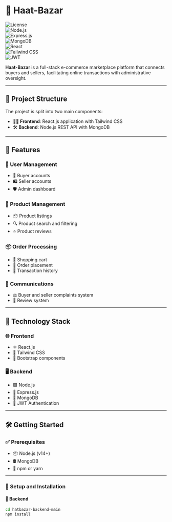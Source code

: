 # 🛒 Haat-Bazar

![License](https://img.shields.io/github/license/your-username/Haat-Bazar?style=flat-square)  
![Node.js](https://img.shields.io/badge/Backend-Node.js-green?style=flat-square&logo=node.js)  
![Express.js](https://img.shields.io/badge/API-Express.js-lightgrey?style=flat-square&logo=express)  
![MongoDB](https://img.shields.io/badge/Database-MongoDB-brightgreen?style=flat-square&logo=mongodb)  
![React](https://img.shields.io/badge/Frontend-React-blue?style=flat-square&logo=react)  
![Tailwind CSS](https://img.shields.io/badge/Styling-Tailwind_CSS-38bdf8?style=flat-square&logo=tailwindcss)  
![JWT](https://img.shields.io/badge/Auth-JWT-orange?style=flat-square&logo=jsonwebtokens)

**Haat-Bazar** is a full-stack e-commerce marketplace platform that connects buyers and sellers, facilitating online transactions with administrative oversight.

---

## 📁 Project Structure

The project is split into two main components:

- 🧑‍💻 **Frontend**: React.js application with Tailwind CSS  
- 🛠️ **Backend**: Node.js REST API with MongoDB

---

## 🚀 Features

### 👥 User Management
- 👤 Buyer accounts  
- 🛍️ Seller accounts  
- 🛡️ Admin dashboard  

### 🛒 Product Management
- 📦 Product listings  
- 🔍 Product search and filtering  
- ⭐ Product reviews  

### 📦 Order Processing
- 🛒 Shopping cart  
- 📝 Order placement  
- 📜 Transaction history  

### 📣 Communications
- ⚖️ Buyer and seller complaints system  
- 💬 Review system  

---

## 🧰 Technology Stack

### 🌐 Frontend
- ⚛️ React.js  
- 🎨 Tailwind CSS  
- 🧱 Bootstrap components  

### 🖥️ Backend
- 🟩 Node.js  
- 🚂 Express.js  
- 🍃 MongoDB  
- 🔐 JWT Authentication  

---

## 🛠️ Getting Started

### ✅ Prerequisites
- 📦 Node.js (v14+)  
- 🛢️ MongoDB  
- 🧶 npm or yarn

---

### 🔧 Setup and Installation

#### 📡 Backend
```bash
cd hatbazar-backend-main
npm install
